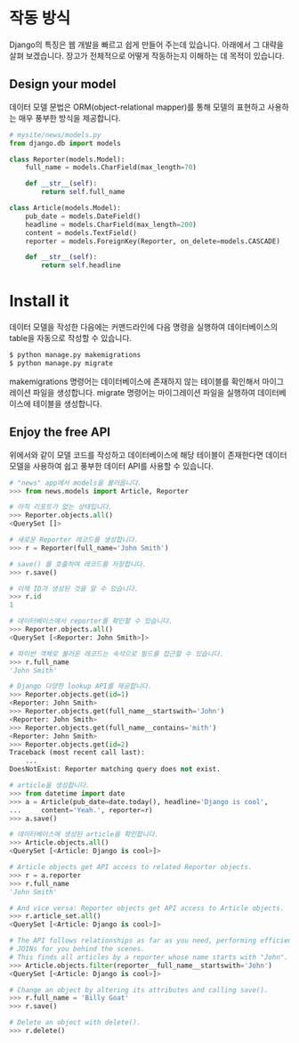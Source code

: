 # 작동 방식

Django의 특징은 웹 개발을 빠르고 쉽게 만들어 주는데 있습니다. 아래에서 그 대략을 살펴 보겠습니다.
장고가 전체적으로 어떻게 작동하는지 이해하는 데 목적이 있습니다.

## Design your model

데이터 모델 문법은 ORM(object-relational mapper)를 통해 모델의 표현하고 사용하는 매우 풍부한 방식을 제공합니다.

```python
# mysite/news/models.py
from django.db import models

class Reporter(models.Model):
    full_name = models.CharField(max_length=70)

    def __str__(self):
        return self.full_name

class Article(models.Model):
    pub_date = models.DateField()
    headline = models.CharField(max_length=200)
    content = models.TextField()
    reporter = models.ForeignKey(Reporter, on_delete=models.CASCADE)

    def __str__(self):
        return self.headline
```

# Install it

데이터 모델을 작성한 다음에는 커맨드라인에 다음 명령을 실행하여 데이터베이스의 table을 자동으로 작성할 수 있습니다.

```python
$ python manage.py makemigrations
$ python manage.py migrate
```

makemigrations 명령어는 데이터베이스에 존재하지 않는 테이블를 확인해서 마이그레이션 파일을 생성합니다.
migrate 명령어는 마이그레이션 파일을 실행하여 데이터베이스에 테이블을 생성합니다.

<p>

## Enjoy the free API

위에서와 같이 모델 코드를 작성하고 데이터베이스에 해당 테이블이 존재한다면 데이터 모델을 사용하여 쉽고 풍부한 데이터 API를 사용할 수 있습니다.

```python
# "news" app에서 models을 불러옵니다.
>>> from news.models import Article, Reporter

# 아직 리포트가 없는 상태입니다.
>>> Reporter.objects.all()
<QuerySet []>

# 새로운 Reporter 레코드를 생성합니다.
>>> r = Reporter(full_name='John Smith')

# save() 를 호출하여 레코드를 저장합니다.
>>> r.save()

# 이제 ID가 생성된 것을 알 수 있습니다.
>>> r.id
1

# 데이터베이스에서 reporter를 확인할 수 있습니다.
>>> Reporter.objects.all()
<QuerySet [<Reporter: John Smith>]>

# 파이썬 객체로 불러온 레코드는 속석으로 필드를 접근할 수 있습니다.
>>> r.full_name
'John Smith'

# Django 다양한 lookup API를 제공합니다.
>>> Reporter.objects.get(id=1)
<Reporter: John Smith>
>>> Reporter.objects.get(full_name__startswith='John')
<Reporter: John Smith>
>>> Reporter.objects.get(full_name__contains='mith')
<Reporter: John Smith>
>>> Reporter.objects.get(id=2)
Traceback (most recent call last):
    ...
DoesNotExist: Reporter matching query does not exist.

# article을 생성합니다.
>>> from datetime import date
>>> a = Article(pub_date=date.today(), headline='Django is cool',
...     content='Yeah.', reporter=r)
>>> a.save()

# 데이터베이스에 생성된 article을 확인합니다.
>>> Article.objects.all()
<QuerySet [<Article: Django is cool>]>

# Article objects get API access to related Reporter objects.
>>> r = a.reporter
>>> r.full_name
'John Smith'

# And vice versa: Reporter objects get API access to Article objects.
>>> r.article_set.all()
<QuerySet [<Article: Django is cool>]>

# The API follows relationships as far as you need, performing efficient
# JOINs for you behind the scenes.
# This finds all articles by a reporter whose name starts with "John".
>>> Article.objects.filter(reporter__full_name__startswith='John')
<QuerySet [<Article: Django is cool>]>

# Change an object by altering its attributes and calling save().
>>> r.full_name = 'Billy Goat'
>>> r.save()

# Delete an object with delete().
>>> r.delete()
```

```python

```

```python

```

```python

```

```python

```
